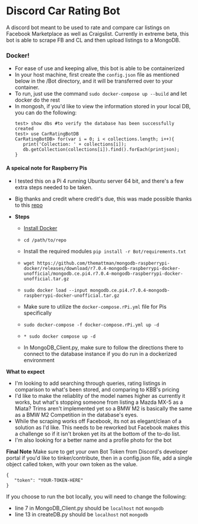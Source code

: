 # Discord Car Rating Bot
 A discord bot meant to be used to rate and compare car listings on Facebook Marketplace as well as Craigslist. 
 Currently in extreme beta, this bot is able to scrape FB and CL and then upload listings to a MongoDB. 


### Docker!
 * For ease of use and keeping alive, this bot is able to be containerized
 * In your host machine, first create the `config.json` file as mentioned below in the /Bot directory, and it will be transferred over to your container.
 * To run, just use the command `sudo docker-compose up --build` and let docker do the rest
 * In mongosh, if you'd like to view the information stored in your local DB, you can do the following:
      ```$ mongosh
      test> show dbs #to verify the database has been successfully created
      test> use CarRatingBotDB
      CarRatingBotDB> for(var i = 0; i < collections.length; i++){
         print('Collection: ' + collections[i]);
         db.getCollection(collections[i]).find().forEach(printjson);
      }
#### A speical note for Raspberry Pis
 * I tested this on a Pi 4 running Ubuntu server 64 bit, and there's a few extra steps needed to be taken. 
 * Big thanks and credit where credit's due, this was made possible thanks to this [repo](https://github.com/themattman/mongodb-raspberrypi-docker)
 * **Steps**
   
   * [Install Docker](https://dev.to/elalemanyo/how-to-install-docker-and-docker-compose-on-raspberry-pi-1mo)
  
   * `cd /path/to/repo`
  
   * Install the required modules `pip install -r Bot/requirements.txt`

   * `wget https://github.com/themattman/mongodb-raspberrypi-docker/releases/download/r7.0.4-mongodb-raspberrypi-docker-unofficial/mongodb.ce.pi4.r7.0.4-mongodb-raspberrypi-docker-unofficial.tar.gz`
   
   * `sudo docker load --input mongodb.ce.pi4.r7.0.4-mongodb-raspberrypi-docker-unofficial.tar.gz`
   
   * Make sure to utilize the `docker-compose.rPi.yml` file for Pis specifically

   * `sudo docker-compose -f docker-compose.rPi.yml up -d`
  
   * `* sudo docker compose up -d`

   * In MongoDB_Client.py, make sure to follow the directions there to connect to the database instance if you do run in a dockerized environment



 **What to expect**
  - I'm looking to add searching through queries, rating listings in comparison to what's been stored, and comparing to KBB's pricing
  - I'd like to make the reliablity of the model names higher as currently it works, but what's stopping someone from listing a Mazda MX-5 as a Miata? Trims aren't implemented yet so a BMW M2 is basically the same as a BMW M2 Competition in the database's eyes.
 - While the scraping works off Facebook, its not as elegant/clean of a solution as I'd like. This needs to be reworked but Facebook makes this a challenge so if it isn't broken yet its at the bottom of the to-do list.
 - I'm also looking for a better name and a profile photo for the bot


**Final Note**
Make sure to get your own Bot Token from Discord's developer portal if you'd like to tinker/contribute, then in a config.json file, add a single object called token, with your own token as the value.
 ```
 {
    "token": "YOUR-TOKEN-HERE"
 }
 ```
If you choose to run the bot locally, you will need to change the following:
 * line 7 in MongoDB_Client.py should be `localhost` not `mongodb`
 * line 13 in createDB.py should be `localhost` not `mongodb`
